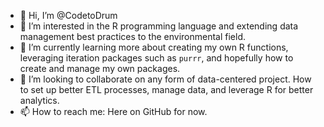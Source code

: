 - 👋 Hi, I’m @CodetoDrum
- 👀 I’m interested in the R programming language and extending data management best practices to the environmental field.
- 🌱 I’m currently learning more about creating my own R functions, leveraging iteration packages such as `purrr`, and hopefully how to create and manage my own packages.
- 💞️ I’m looking to collaborate on any form of data-centered project. How to set up better ETL processes, manage data, and leverage R for better analytics.
- 📫 How to reach me: Here on GitHub for now. 

<!---
CodetoDrum/CodetoDrum is a ✨ special ✨ repository because its `README.md` (this file) appears on your GitHub profile.
You can click the Preview link to take a look at your changes.
--->
